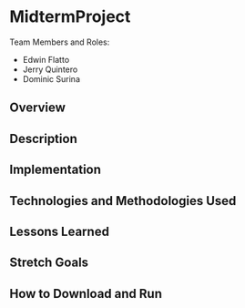 # MidtermProject

Team Members and Roles:

* Edwin Flatto
* Jerry Quintero
* Dominic Surina

## Overview


## Description


## Implementation


## Technologies and Methodologies Used


## Lessons Learned


## Stretch Goals


## How to Download and Run